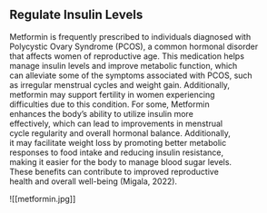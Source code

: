 
## Regulate Insulin Levels

Metformin is frequently prescribed to individuals diagnosed with  
Polycystic Ovary Syndrome (PCOS), a common hormonal disorder  
that affects women of reproductive age. This medication helps  
manage insulin levels and improve metabolic function, which  
can alleviate some of the symptoms associated with PCOS, such  
as irregular menstrual cycles and weight gain. Additionally,  
metformin may support fertility in women experiencing  
difficulties due to this condition. For some, Metformin  
enhances the body’s ability to utilize insulin more  
effectively, which can lead to improvements in menstrual  
cycle regularity and overall hormonal balance. Additionally,  
it may facilitate weight loss by promoting better metabolic  
responses to food intake and reducing insulin resistance,  
making it easier for the body to manage blood sugar levels.  
These benefits can contribute to improved reproductive  
health and overall well-being (Migala, 2022).

![[metformin.jpg]]